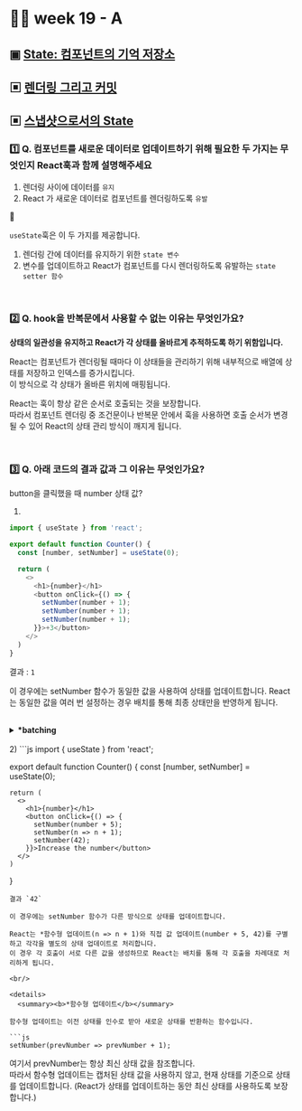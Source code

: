 # 👨‍🏫 week 19 - A

## ▣ [State: 컴포넌트의 기억 저장소](https://ko.react.dev/learn/state-a-components-memory)
## ▣ [렌더링 그리고 커밋](https://ko.react.dev/learn/render-and-commit)
## ▣ [스냅샷으로서의 State](https://ko.react.dev/learn/state-as-a-snapshot)

### 1️⃣ Q. 컴포넌트를 새로운 데이터로 업데이트하기 위해 필요한 두 가지는 무엇인지 React훅과 함께 설명해주세요
1. 렌더링 사이에 데이터를 `유지`  
2. React 가 새로운 데이터로 컴포넌트를 렌더링하도록 `유발`  

🔽  

`useState`훅은 이 두 가지를 제공합니다.  
1. 렌더링 간에 데이터를 유지하기 위한 `state 변수`  
2. 변수를 업데이트하고 React가 컴포넌트를 다시 렌더링하도록 유발하는 `state setter 함수`  

<br/>

### 2️⃣ Q. hook을 반복문에서 사용할 수 없는 이유는 무엇인가요?

<b>상태의 일관성을 유지하고 React가 각 상태를 올바르게 추적하도록 하기 위함입니다.</b>  

React는 컴포넌트가 렌더링될 때마다 이 상태들을 관리하기 위해 내부적으로 배열에 상태를 저장하고 인덱스를 증가시킵니다.  
이 방식으로 각 상태가 올바른 위치에 매핑됩니다.

React는 훅이 항상 같은 순서로 호출되는 것을 보장합니다.  
따라서 컴포넌트 렌더링 중 조건문이나 반복문 안에서 훅을 사용하면 호출 순서가 변경될 수 있어 React의 상태 관리 방식이 깨지게 됩니다.

<br/>

### 3️⃣ Q. 아래 코드의 결과 값과 그 이유는 무엇인가요?

button을 클릭했을 때 number 상태 값?

1) 
  ```js
  import { useState } from 'react';

  export default function Counter() {
    const [number, setNumber] = useState(0);

    return (
      <>
        <h1>{number}</h1>
        <button onClick={() => {
          setNumber(number + 1);
          setNumber(number + 1);
          setNumber(number + 1);
        }}>+3</button>
      </>
    )
  }
  ```
  결과 : `1`  


  이 경우에는 setNumber 함수가 동일한 값을 사용하여 상태를 업데이트합니다. React는 동일한 값을 여러 번 설정하는 경우 배치를 통해 최종 상태만을 반영하게 됩니다. 

  <br/>

  <details>
    <summary><b>*batching</b></summary>
    React는 state 업데이트를 하기 전에 이벤트 핸들러의 모든 코드가 실행될 때까지 기다립니다.  

    동일한 값으로 상태 업데이트 시, 중복된 호출은 무시되고 마지막 값만 적용됩니다.  
    서로 다른 값이나 함수형 업데이트는 개별적으로 처리되어 각각의 상태 업데이트가 반영됩니다.
  </details>

<br/>
2)
  ```js
  import { useState } from 'react';

  export default function Counter() {
    const [number, setNumber] = useState(0);

    return (
      <>
        <h1>{number}</h1>
        <button onClick={() => {
          setNumber(number + 5);
          setNumber(n => n + 1);
          setNumber(42);
        }}>Increase the number</button>
      </>
    )
  }
  ```
  결과 `42`  

  이 경우에는 setNumber 함수가 다른 방식으로 상태를 업데이트합니다.  

  React는 *함수형 업데이트(n => n + 1)와 직접 값 업데이트(number + 5, 42)를 구별하고 각각을 별도의 상태 업데이트로 처리합니다.    
  이 경우 각 호출이 서로 다른 값을 생성하므로 React는 배치를 통해 각 호출을 차례대로 처리하게 됩니다.

  <br/>

  <details>
    <summary><b>*함수형 업데이트</b></summary>
  
  함수형 업데이트는 이전 상태를 인수로 받아 새로운 상태를 반환하는 함수입니다.   

  ```js
  setNumber(prevNumber => prevNumber + 1);
  ```

  여기서 prevNumber는 항상 최신 상태 값을 참조합니다.   
  따라서 함수형 업데이트는 캡처된 상태 값을 사용하지 않고, 현재 상태를 기준으로 상태를 업데이트합니다.
  (React가 상태를 업데이트하는 동안 최신 상태를 사용하도록 보장합니다.)
  </details>


<br/>

